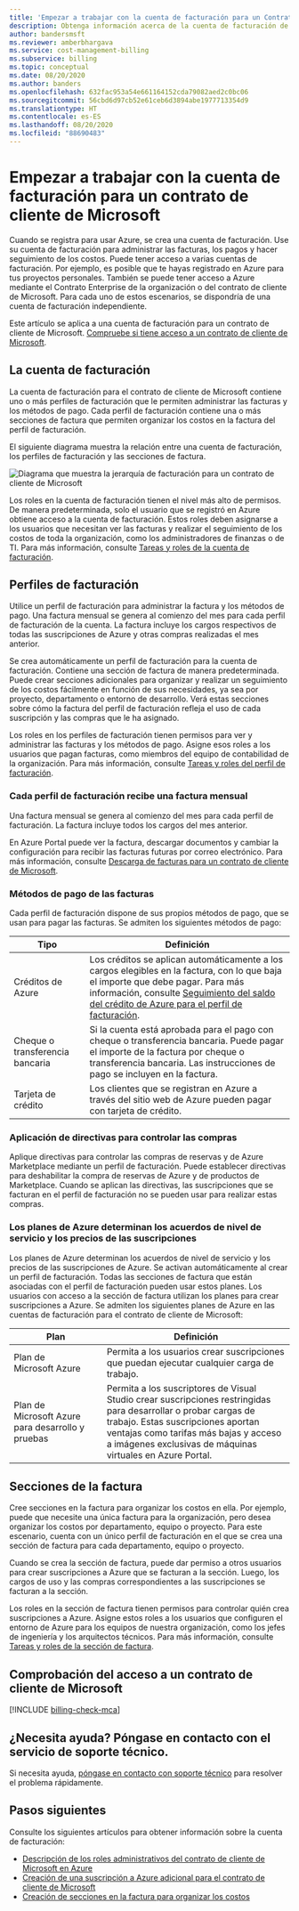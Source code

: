 ```yaml
---
title: 'Empezar a trabajar con la cuenta de facturación para un Contrato de cliente de Microsoft: Azure'
description: Obtenga información acerca de la cuenta de facturación de su Contrato de cliente de Microsoft, incluidos los perfiles de facturación y los métodos de pago mediante factura.
author: bandersmsft
ms.reviewer: amberbhargava
ms.service: cost-management-billing
ms.subservice: billing
ms.topic: conceptual
ms.date: 08/20/2020
ms.author: banders
ms.openlocfilehash: 632fac953a54e661164152cda79082aed2c0bc06
ms.sourcegitcommit: 56cbd6d97cb52e61ceb6d3894abe1977713354d9
ms.translationtype: HT
ms.contentlocale: es-ES
ms.lasthandoff: 08/20/2020
ms.locfileid: "88690483"
---
```

# <a name="get-started-with-your-microsoft-customer-agreement-billing-account"></a>Empezar a trabajar con la cuenta de facturación para un contrato de cliente de Microsoft

Cuando se registra para usar Azure, se crea una cuenta de facturación. Use su cuenta de facturación para administrar las facturas, los pagos y hacer seguimiento de los costos. Puede tener acceso a varias cuentas de facturación. Por ejemplo, es posible que te hayas registrado en Azure para tus proyectos personales. También se puede tener acceso a Azure mediante el Contrato Enterprise de la organización o del contrato de cliente de Microsoft. Para cada uno de estos escenarios, se dispondría de una cuenta de facturación independiente.

Este artículo se aplica a una cuenta de facturación para un contrato de cliente de Microsoft. [Compruebe si tiene acceso a un contrato de cliente de Microsoft](#check-access-to-a-microsoft-customer-agreement).

## <a name="your-billing-account"></a>La cuenta de facturación

La cuenta de facturación para el contrato de cliente de Microsoft contiene uno o más perfiles de facturación que le permiten administrar las facturas y los métodos de pago. Cada perfil de facturación contiene una o más secciones de factura que permiten organizar los costos en la factura del perfil de facturación.

El siguiente diagrama muestra la relación entre una cuenta de facturación, los perfiles de facturación y las secciones de factura.

![Diagrama que muestra la jerarquía de facturación para un contrato de cliente de Microsoft](./media/mca-overview/mca-billing-hierarchy.png)

Los roles en la cuenta de facturación tienen el nivel más alto de permisos. De manera predeterminada, solo el usuario que se registró en Azure obtiene acceso a la cuenta de facturación. Estos roles deben asignarse a los usuarios que necesitan ver las facturas y realizar el seguimiento de los costos de toda la organización, como los administradores de finanzas o de TI. Para más información, consulte [Tareas y roles de la cuenta de facturación](../manage/understand-mca-roles.md#billing-account-roles-and-tasks).

## <a name="billing-profiles"></a>Perfiles de facturación

Utilice un perfil de facturación para administrar la factura y los métodos de pago. Una factura mensual se genera al comienzo del mes para cada perfil de facturación de la cuenta. La factura incluye los cargos respectivos de todas las suscripciones de Azure y otras compras realizadas el mes anterior.

Se crea automáticamente un perfil de facturación para la cuenta de facturación. Contiene una sección de factura de manera predeterminada. Puede crear secciones adicionales para organizar y realizar un seguimiento de los costos fácilmente en función de sus necesidades, ya sea por proyecto, departamento o entorno de desarrollo. Verá estas secciones sobre cómo la factura del perfil de facturación refleja el uso de cada suscripción y las compras que le ha asignado.

Los roles en los perfiles de facturación tienen permisos para ver y administrar las facturas y los métodos de pago. Asigne esos roles a los usuarios que pagan facturas, como miembros del equipo de contabilidad de la organización. Para más información, consulte [Tareas y roles del perfil de facturación](../manage/understand-mca-roles.md#billing-profile-roles-and-tasks).

### <a name="each-billing-profile-gets-a-monthly-invoice"></a>Cada perfil de facturación recibe una factura mensual

Una factura mensual se genera al comienzo del mes para cada perfil de facturación. La factura incluye todos los cargos del mes anterior.

En Azure Portal puede ver la factura, descargar documentos y cambiar la configuración para recibir las facturas futuras por correo electrónico. Para más información, consulte [Descarga de facturas para un contrato de cliente de Microsoft](../manage/download-azure-invoice-daily-usage-date.md#download-invoices-for-a-microsoft-customer-agreement).

### <a name="invoice-payment-methods"></a>Métodos de pago de las facturas

Cada perfil de facturación dispone de sus propios métodos de pago, que se usan para pagar las facturas. Se admiten los siguientes métodos de pago:

| Tipo             | Definición  |
|------------------|-------------|
|Créditos de Azure    |  Los créditos se aplican automáticamente a los cargos elegibles en la factura, con lo que baja el importe que debe pagar. Para más información, consulte [Seguimiento del saldo del crédito de Azure para el perfil de facturación](../manage/mca-check-azure-credits-balance.md). |
|Cheque o transferencia bancaria | Si la cuenta está aprobada para el pago con cheque o transferencia bancaria. Puede pagar el importe de la factura por cheque o transferencia bancaria. Las instrucciones de pago se incluyen en la factura. |
|Tarjeta de crédito | Los clientes que se registran en Azure a través del sitio web de Azure pueden pagar con tarjeta de crédito. |

### <a name="apply-policies-to-control-purchases"></a>Aplicación de directivas para controlar las compras

Aplique directivas para controlar las compras de reservas y de Azure Marketplace mediante un perfil de facturación. Puede establecer directivas para deshabilitar la compra de reservas de Azure y de productos de Marketplace. Cuando se aplican las directivas, las suscripciones que se facturan en el perfil de facturación no se pueden usar para realizar estas compras.

### <a name="azure-plans-determine-pricing-and-service-level-agreement-for-subscriptions"></a>Los planes de Azure determinan los acuerdos de nivel de servicio y los precios de las suscripciones

Los planes de Azure determinan los acuerdos de nivel de servicio y los precios de las suscripciones de Azure. Se activan automáticamente al crear un perfil de facturación. Todas las secciones de factura que están asociadas con el perfil de facturación pueden usar estos planes. Los usuarios con acceso a la sección de factura utilizan los planes para crear suscripciones a Azure. Se admiten los siguientes planes de Azure en las cuentas de facturación para el contrato de cliente de Microsoft:

| Plan             | Definición  |
|------------------|-------------|
|Plan de Microsoft Azure   | Permita a los usuarios crear suscripciones que puedan ejecutar cualquier carga de trabajo.  |
|Plan de Microsoft Azure para desarrollo y pruebas | Permita a los suscriptores de Visual Studio crear suscripciones restringidas para desarrollar o probar cargas de trabajo. Estas suscripciones aportan ventajas como tarifas más bajas y acceso a imágenes exclusivas de máquinas virtuales en Azure Portal. |

## <a name="invoice-sections"></a>Secciones de la factura

Cree secciones en la factura para organizar los costos en ella. Por ejemplo, puede que necesite una única factura para la organización, pero desea organizar los costos por departamento, equipo o proyecto. Para este escenario, cuenta con un único perfil de facturación en el que se crea una sección de factura para cada departamento, equipo o proyecto.

Cuando se crea la sección de factura, puede dar permiso a otros usuarios para crear suscripciones a Azure que se facturan a la sección. Luego, los cargos de uso y las compras correspondientes a las suscripciones se facturan a la sección.

Los roles en la sección de factura tienen permisos para controlar quién crea suscripciones a Azure. Asigne estos roles a los usuarios que configuren el entorno de Azure para los equipos de nuestra organización, como los jefes de ingeniería y los arquitectos técnicos. Para más información, consulte [Tareas y roles de la sección de factura](../manage/understand-mca-roles.md#invoice-section-roles-and-tasks).

## <a name="check-access-to-a-microsoft-customer-agreement"></a>Comprobación del acceso a un contrato de cliente de Microsoft
[!INCLUDE [billing-check-mca](../../../includes/billing-check-mca.md)]

## <a name="need-help-contact-support"></a>¿Necesita ayuda? Póngase en contacto con el servicio de soporte técnico.

Si necesita ayuda, [póngase en contacto con soporte técnico](https://portal.azure.com/?#blade/Microsoft_Azure_Support/HelpAndSupportBlade) para resolver el problema rápidamente.

## <a name="next-steps"></a>Pasos siguientes

Consulte los siguientes artículos para obtener información sobre la cuenta de facturación:

- [Descripción de los roles administrativos del contrato de cliente de Microsoft en Azure](../manage/understand-mca-roles.md)
- [Creación de una suscripción a Azure adicional para el contrato de cliente de Microsoft](../manage/create-subscription.md)
- [Creación de secciones en la factura para organizar los costos](../manage/mca-section-invoice.md)

